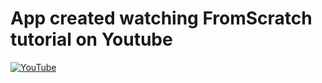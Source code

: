 # App created watching FromScratch tutorial on Youtube 

[![YouTube](https://img.shields.io/badge/YouTube-%23FF0000.svg?style=for-the-badge&logo=YouTube&logoColor=white)](https://www.youtube.com/watch?v=f0X1Tl8aHtA&t=249s) 
